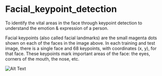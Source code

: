 # Facial_keypoint_detection

To identify the vital areas in the face through keypoint detection to understand the emotion & expression of a person. 

Facial keypoints (also called facial landmarks) are the small magenta dots shown on each of the faces in the image above. In each training and test image, 
there is a single face and 68 keypoints, with coordinates (x, y), for that face. These keypoints mark important areas of the face: the eyes, corners of the mouth, the nose, etc. 

![Alt Text](https://drive.google.com/file/d/1BbYfIl64x7TY8f7VQz5sInNpuyEznXhA/view?usp=sharing)
